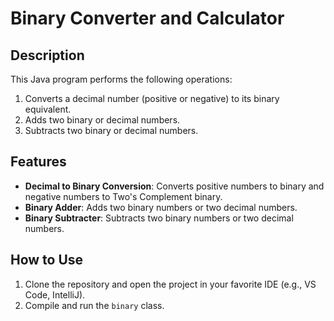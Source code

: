 # Binary Converter and Calculator

## Description
This Java program performs the following operations:
1. Converts a decimal number (positive or negative) to its binary equivalent.
2. Adds two binary or decimal numbers.
3. Subtracts two binary or decimal numbers.

## Features
- **Decimal to Binary Conversion**: Converts positive numbers to binary and negative numbers to Two's Complement binary.
- **Binary Adder**: Adds two binary numbers or two decimal numbers.
- **Binary Subtracter**: Subtracts two binary numbers or two decimal numbers.

## How to Use
1. Clone the repository and open the project in your favorite IDE (e.g., VS Code, IntelliJ).
2. Compile and run the `binary` class.

   
